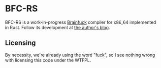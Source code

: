 # BFC-RS

BFC-RS is a work-in-progress [Brainfuck](https://en.wikipedia.org/wiki/Brainfuck) compiler for x86_64 implemented in Rust. Follow its development at [the author's blog](https://oreganoli.github.io).

## Licensing

By necessity, we're already using the word "fuck", so I see nothing wrong with licensing this code under the WTFPL.